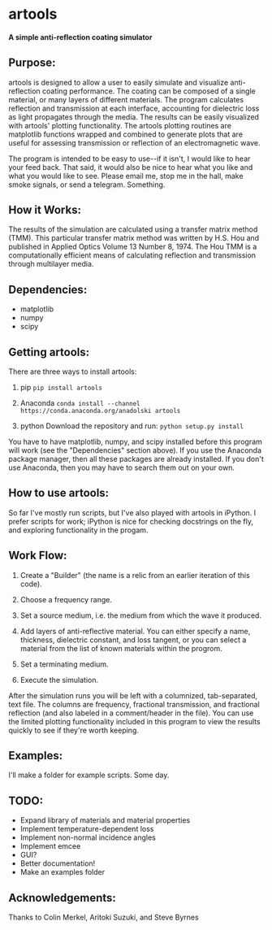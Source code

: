 artools
=======
#### A simple anti-reflection coating simulator


Purpose:
--------
artools is designed to allow a user to easily simulate and visualize anti-reflection coating performance. The coating can be composed of a single material, or many layers of different materials. The program calculates reflection and transmission at each interface, accounting for dielectric loss as light propagates through the media. The results can be easily visualized with artools' plotting functionality. The artools plotting routines are matplotlib functions wrapped and combined to generate plots that are useful for assessing transmission or reflection of an electromagnetic wave.

The program is intended to be easy to use--if it isn't, I would like to hear your feed back. That said, it would also be nice to hear what you like and what you would like to see. Please email me, stop me in the hall, make smoke signals, or send a telegram. Something.

How it Works:
-------------
The results of the simulation are calculated using a transfer matrix method (TMM). This particular transfer matrix method was written by H.S. Hou and published in Applied Optics Volume 13 Number 8, 1974. The Hou TMM is a computationally efficient means of calculating reflection and transmission through multilayer media.

Dependencies:
-------------
* matplotlib
* numpy
* scipy


Getting artools:
----------------
There are three ways to install artools:

1. pip
   `pip install artools`

2. Anaconda
   `conda install --channel https://conda.anaconda.org/anadolski artools`

3. python
   Download the repository and run:
   `python setup.py install`

You have to have matplotlib, numpy, and scipy installed before this program will work (see the "Dependencies" section above). If you use the Anaconda package manager, then all these packages are already installed. If you don't use Anaconda, then you may have to search them out on your own.

How to use artools:
-------------------
So far I've mostly run scripts, but I've also played with artools in iPython. I prefer scripts for work; iPython is nice for checking docstrings on the fly, and exploring functionality in the progam.

Work Flow:
----------
1. Create a "Builder" (the name is a relic from an earlier iteration of this code).

2. Choose a frequency range.

3. Set a source medium, i.e. the medium from which the wave it produced.

4. Add layers of anti-reflective material. You can either specify a name, thickness, dielectric constant, and loss tangent, or you can select a material from the list of known materials within the progrom.

5. Set a terminating medium.

6. Execute the simulation.

After the simulation runs you will be left with a columnized, tab-separated, text file. The columns are frequency, fractional transmission, and fractional reflection (and also labeled in a comment/header in the file). You can use the limited plotting functionality included in this program to view the results quickly to see if they're worth keeping.

Examples:
---------
I'll make a folder for example scripts. Some day.

TODO:
-----
* Expand library of materials and material properties
* Implement temperature-dependent loss
* Implement non-normal incidence angles
* Implement emcee
* GUI?
* Better documentation!
* Make an examples folder

Acknowledgements:
-----------------
Thanks to Colin Merkel, Aritoki Suzuki, and Steve Byrnes 